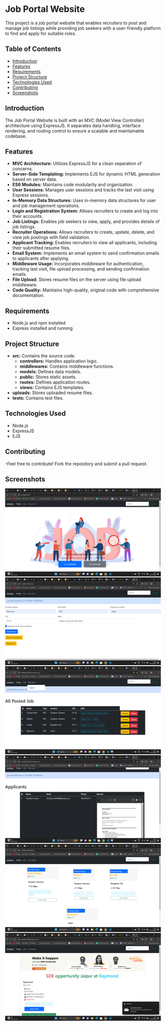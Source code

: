 # Job Portal Website

This project is a job portal website that enables recruiters to post and manage job listings while providing job seekers with a user-friendly platform to find and apply for suitable roles.

## Table of Contents

- [Introduction](#introduction)
- [Features](#features)
- [Requirements](#requirements)
- [Project Structure](#project-structure)
- [Technologies Used](#technologies-used)
- [Contributing](#contributing)
- [Screenshots](#screenshots)

## Introduction

The Job Portal Website is built with an MVC (Model View Controller) architecture using ExpressJS. It separates data handling, interface rendering, and routing control to ensure a scalable and maintainable codebase.

## Features

- **MVC Architecture:** Utilizes ExpressJS for a clean separation of concerns.
- **Server-Side Templating:** Implements EJS for dynamic HTML generation based on server data.
- **ES6 Modules:** Maintains code modularity and organization.
- **User Sessions:** Manages user sessions and tracks the last visit using Express sessions.
- **In-Memory Data Structures:** Uses in-memory data structures for user and job management operations.
- **Login and Registration System:** Allows recruiters to create and log into their accounts.
- **Job Listings:** Enables job seekers to view, apply, and provides details of job listings.
- **Recruiter Operations:** Allows recruiters to create, update, delete, and view job postings with field validation.
- **Applicant Tracking:** Enables recruiters to view all applicants, including their submitted resume files.
- **Email System:** Implements an email system to send confirmation emails to applicants after applying.
- **Middleware Usage:** Incorporates middleware for authentication, tracking last visit, file upload processing, and sending confirmation emails.
- **File Upload:** Stores resume files on the server using file upload middleware.
- **Code Quality:** Maintains high-quality, original code with comprehensive documentation.

## Requirements

- Node.js and npm installed
- Express installed and running

## Project Structure

- **src:** Contains the source code.
  - **controllers:** Handles application logic.
  - **middlewares:** Contains middleware functions.
  - **models:** Defines data models.
  - **public:** Stores static assets.
  - **routes:** Defines application routes.
  - **views:** Contains EJS templates.
- **uploads:** Stores uploaded resume files.
- **tests:** Contains test files.

## Technologies Used

- Node.js
- ExpressJS
- EJS

## Contributing

-Feel free to contribute! Fork the repository and submit a pull request.

## Screenshots
![Screenshot 1](images/Screenshot1.png)
![Screenshot 1](images/Screenshot2.png)
![Screenshot 1](images/Screenshot3.png)
![Screenshot 1](images/Screenshot4.png)
![Screenshot 1](images/Screenshot5.png)
![Screenshot 1](images/Screenshot6.png)
